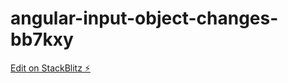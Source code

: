 # angular-input-object-changes-bb7kxy

[Edit on StackBlitz ⚡️](https://stackblitz.com/edit/angular-input-object-changes-bb7kxy)